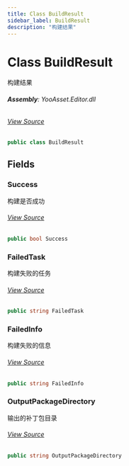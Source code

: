 ```yaml
---
title: Class BuildResult
sidebar_label: BuildResult
description: "构建结果"
---
```

# Class BuildResult
构建结果

###### **Assembly**: YooAsset.Editor.dll
###### [View Source](https://github.com/tuyoogame/YooAsset/blob/main/Assets/YooAsset/Editor/AssetBundleBuilder/BuildSystem/BuildResult.cs#L7)
```csharp title="Declaration"
public class BuildResult
```
## Fields
### Success
构建是否成功
###### [View Source](https://github.com/tuyoogame/YooAsset/blob/main/Assets/YooAsset/Editor/AssetBundleBuilder/BuildSystem/BuildResult.cs#L12)
```csharp title="Declaration"
public bool Success
```
### FailedTask
构建失败的任务
###### [View Source](https://github.com/tuyoogame/YooAsset/blob/main/Assets/YooAsset/Editor/AssetBundleBuilder/BuildSystem/BuildResult.cs#L17)
```csharp title="Declaration"
public string FailedTask
```
### FailedInfo
构建失败的信息
###### [View Source](https://github.com/tuyoogame/YooAsset/blob/main/Assets/YooAsset/Editor/AssetBundleBuilder/BuildSystem/BuildResult.cs#L22)
```csharp title="Declaration"
public string FailedInfo
```
### OutputPackageDirectory
输出的补丁包目录
###### [View Source](https://github.com/tuyoogame/YooAsset/blob/main/Assets/YooAsset/Editor/AssetBundleBuilder/BuildSystem/BuildResult.cs#L27)
```csharp title="Declaration"
public string OutputPackageDirectory
```
